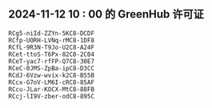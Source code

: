 ## 2024-11-12 10 : 00 的 GreenHub 许可证
```
RCg5-niId-ZZYn-5KC8-DCDF
RCfp-UORH-LVNq-rMC8-1DF8
RCfL-9R3N-T9Jo-U2C8-A24F
RCet-ttoS-T6Px-82C8-2C04
RCeT-yac7-rfFP-Q7C8-30E7
RCeC-0JMS-ZpBa-ipC8-D3CC
RCdJ-6Vzw-wvix-k2C8-B55B
RCcx-G7oV-LM6I-cRC8-85AF
RCcu-JLar-KOCX-MtC8-88FB
RCcj-lI9V-zber-odC8-895C
```
